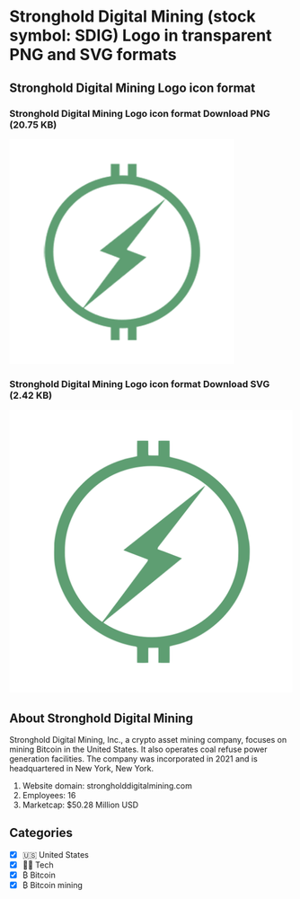 # Stronghold Digital Mining (stock symbol: SDIG) Logo in transparent PNG and SVG formats

## Stronghold Digital Mining Logo icon format

### Stronghold Digital Mining Logo icon format Download PNG (20.75 KB)

![Stronghold Digital Mining Logo icon format Download PNG (20.75 KB)](/img/orig/SDIG-d74c9735.png)

### Stronghold Digital Mining Logo icon format Download SVG (2.42 KB)

![Stronghold Digital Mining Logo icon format Download SVG (2.42 KB)](/img/orig/SDIG-a58a5ff8.svg)

## About Stronghold Digital Mining

Stronghold Digital Mining, Inc., a crypto asset mining company, focuses on mining Bitcoin in the United States. It also operates coal refuse power generation facilities. The company was incorporated in 2021 and is headquartered in New York, New York.

1. Website domain: strongholddigitalmining.com
2. Employees: 16
3. Marketcap: $50.28 Million USD


## Categories
- [x] 🇺🇸 United States
- [x] 👩‍💻 Tech
- [x] ₿ Bitcoin
- [x] ₿ Bitcoin mining
